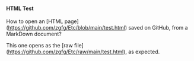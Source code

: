 #### HTML Test

How to open an [HTML page] (https://github.com/zgfg/Etc/blob/main/test.html) saved on GitHub, from a MarkDown document?

This one opens as the [raw file] (https://github.com/zgfg/Etc/raw/main/test.html), as expected.
